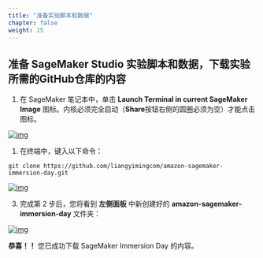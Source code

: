 ```yaml
---
title: "准备实验脚本和数据"
chapter: false
weight: 15
---
```




## 准备 SageMaker Studio 实验脚本和数据，下载实验所需的GitHub仓库的内容

1. 在 SageMaker 笔记本中，单击 **Launch Terminal in current SageMaker Image** 图标。内核必须完全启动（**Share**按钮右侧的圆圈必须为空）才能点击图标。

[![img](https://sagemaker-immersionday.workshop.aws/prerequisites/media/image36.png)](https://sagemaker-immersionday.workshop.aws/prerequisites/media/image36.png)



1. 在终端中，键入以下命令：

``
git clone https://github.com/liangyimingcom/amazon-sagemaker-immersion-day.git
``

[![img](https://sagemaker-immersionday.workshop.aws/prerequisites/media/image37.png)](https://sagemaker-immersionday.workshop.aws/prerequisites/media/image37.png)



3. 完成第 2 步后，您将看到 **左侧面板** 中新创建好的 **amazon-sagemaker-immersion-day** 文件夹：

[![img](https://sagemaker-immersionday.workshop.aws/prerequisites/media/image38.png)](https://sagemaker-immersionday.workshop.aws/prerequisites/media/image38.png)

**恭喜！！** 您已成功下载 SageMaker Immersion Day 的内容。




